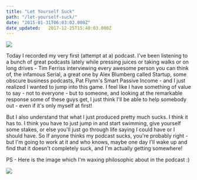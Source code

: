 ```yaml
---
title: "Let Yourself Suck"
path: "/let-yourself-suck/"
date: "2015-01-31T06:03:02.000Z"
date_updated:   2017-12-25T15:40:03.000Z
---
```


 ![](http://rossimeacham.com/wp-content/uploads/2015/01/IraGlass.jpg)

Today I recorded my very first (attempt at a) podcast. I've been listening to a bunch of great podcasts lately while pressing juices or taking walks or on long drives - Tim Ferriss interviewing every awesome person you can think of, the infamous Serial, a great one by Alex Blumberg called Startup, some obscure business podcasts, Pat Flynn's Smart Passive Income - and I just realized I wanted to jump into this game. I feel like I have something of value to say - not to everyone - but to someone, and looking at the remarkable response some of these guys get, I just think I'll be able to help somebody out - even if it's only myself at first!

But I also understand that what I just produced pretty much sucks. I think it has to. I think you have to just jump in and start swimming, give yourself some stakes, or else you'll just go through life saying I could have or I should have. So If anyone thinks my podcast sucks, you're probably right - but I'm going to work at it and who knows, maybe one day I'll wake up and find that it doesn't completely suck, and I'm actually getting somewhere!

PS - Here is the image which I'm waxing philosophic about in the podcast :)

![](http://rossimeacham.com/wp-content/uploads/2015/01/abundancescarcity.jpg)
